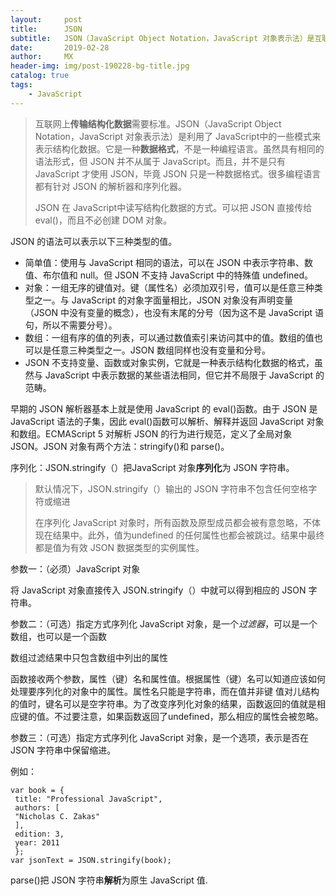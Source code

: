 ```yaml
---
layout:     post
title:      JSON
subtitle:   JSON（JavaScript Object Notation，JavaScript 对象表示法）是互联网上传输结构化数据的一种方式。
date:       2019-02-28
author:     MX
header-img: img/post-190228-bg-title.jpg
catalog: true
tags:
    - JavaScript
---
```

> 互联网上**传输结构化数据**需要标准。JSON（JavaScript Object Notation，JavaScript 对象表示法）是利用了 JavaScript中的一些模式来表示结构化数据。它是一种**数据格式**，不是一种编程语言。虽然具有相同的语法形式，但 JSON 并不从属于 JavaScript。而且，并不是只有 JavaScript 才使用 JSON，毕竟 JSON 只是一种数据格式。很多编程语言都有针对 JSON 的解析器和序列化器。
>  
>  JSON 在 JavaScript中读写结构化数据的方式。可以把 JSON 直接传给 eval()，而且不必创建 DOM 对象。


JSON 的语法可以表示以下三种类型的值。

* 简单值：使用与 JavaScript 相同的语法，可以在 JSON 中表示字符串、数值、布尔值和 null。但 JSON 不支持 JavaScript 中的特殊值 undefined。
* 对象：一组无序的键值对。键（属性名）必须加双引号，值可以是任意三种类型之一。与 JavaScript 的对象字面量相比，JSON 对象没有声明变量（JSON 中没有变量的概念），也没有末尾的分号（因为这不是 JavaScript 语句，所以不需要分号）。
* 数组：一组有序的值的列表，可以通过数值索引来访问其中的值。数组的值也可以是任意三种类型之一。JSON 数组同样也没有变量和分号。
* JSON 不支持变量、函数或对象实例，它就是一种表示结构化数据的格式，虽然与 JavaScript 中表示数据的某些语法相同，但它并不局限于 JavaScript 的范畴。


早期的 JSON 解析器基本上就是使用 JavaScript 的 eval()函数。由于 JSON 是 JavaScript 语法的子集，因此 eval()函数可以解析、解释并返回 JavaScript 对象和数组。ECMAScript 5 对解析 JSON 的行为进行规范，定义了全局对象 JSON。JSON 对象有两个方法：stringify()和 parse()。

序列化：JSON.stringify（）把JavaScript 对象**序列化**为 JSON 字符串。 

> 默认情况下，JSON.stringify（）输出的 JSON 字符串不包含任何空格字符或缩进
> 
> 在序列化 JavaScript 对象时，所有函数及原型成员都会被有意忽略，不体现在结果中。此外，值为undefined 的任何属性也都会被跳过。结果中最终都是值为有效 JSON 数据类型的实例属性。

参数一：（必须）JavaScript 对象

将 JavaScript 对象直接传入 JSON.stringify（）中就可以得到相应的 JSON 字符串。

参数二：（可选）指定方式序列化 JavaScript 对象，是一个*过滤器*，可以是一个数组，也可以是一个函数

数组过滤结果中只包含数组中列出的属性

函数接收两个参数，属性（键）名和属性值。根据属性（键）名可以知道应该如何处理要序列化的对象中的属性。属性名只能是字符串，而在值并非键
值对儿结构的值时，键名可以是空字符串。为了改变序列化对象的结果，函数返回的值就是相应键的值。不过要注意，如果函数返回了undefined，那么相应的属性会被忽略。


参数三：（可选）指定方式序列化 JavaScript 对象，是一个选项，表示是否在 JSON 字符串中保留缩进。


 
例如：

	var book = { 
	 title: "Professional JavaScript", 
	 authors: [ 
	 "Nicholas C. Zakas" 
	 ], 
	 edition: 3, 
	 year: 2011 
	 }; 
	var jsonText = JSON.stringify(book); 

parse()把 JSON 字符串**解析**为原生 JavaScript 值.

